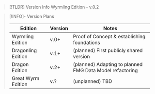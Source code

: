 > [!TLDR] Version Info
> Wyrmling Edition - v.0.2

> [!INFO]- Version Plans
>
> | Edition | Version | Notes |
> | ------- | ------- | ------ |
> | Wyrmling Edition | v.0+ | Proof of Concept & establishing foundations |
> | Dragonling Edition | v.1+ | (planned) First publicly shared version |
> | Dragon Edition | v.2+ | (planned) Adapting to planned FMG Data Model refactoring |
> | Great Wyrm Edition | v.? | (unplanned) TBD |
  